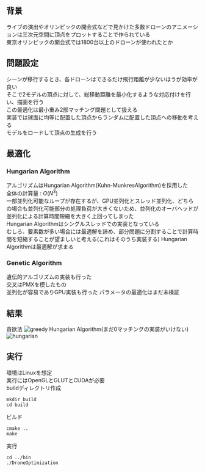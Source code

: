 ## 背景
ライブの演出やオリンピックの開会式などで見かけた多数ドローンのアニメーションは三次元空間に頂点をプロットすることで作られている  
東京オリンピックの開会式では1800台以上のドローンが使われたとか  

## 問題設定
シーンが移行するとき、各ドローンはできるだけ飛行距離が少ないほうが効率が良い  
そこで2モデルの頂点に対して、総移動距離を最小化するような対応付けを行い、描画を行う  
この最適化は最小重み2部マッチング問題として扱える  
実装では球面に均等に配置した頂点からランダムに配置した頂点への移動を考える  
モデルをロードして頂点の生成を行う

## 最適化
### Hungarian Algorithm
アルゴリズムはHungarian Algorithm(Kuhn-MunkresAlgorithm)を採用した  
全体の計算量 : $O(N^3)$  
一部並列化可能なループが存在するが、GPU並列化とスレッド並列化、どちらの場合も並列化可能部分の処理負荷が大きくないため、並列化のオーバヘッドが並列化による計算時間短縮を大きく上回ってしまった  
Hungarian Algorithmはシングルスレッドでの実装となっている  
むしろ、要素数が多い場合には最適解を諦め、部分問題に分割することで計算時間を短縮することが望ましいと考える(これはそのうち実装する)
Hungarian Algorithmは最適解が求まる  

### Genetic Algorithm
遺伝的アルゴリズムの実装も行った  
交叉はPMXを模したもの  
並列化が容易でありGPU実装も行った 
パラメータの最適化はまだ未検証

## 結果
貪欲法
![greedy](https://github.com/user-attachments/assets/85c41be8-d17b-4659-b130-b0f6d8ed19db)
Hungarian Algorithm(まだ0マッチングの実装がいけない)
![hungarian](https://github.com/user-attachments/assets/1a103d6a-48fe-44ab-98ef-c664d8bcd0f8)

## 実行
環境はLinuxを想定  
実行にはOpenGLとGLUTとCUDAが必要  
buildディレクトリ作成
```
mkdir build
cd build 
```
ビルド
```
cmake ..
make
```
実行
```
cd ../bin
./DroneOptimization
```
